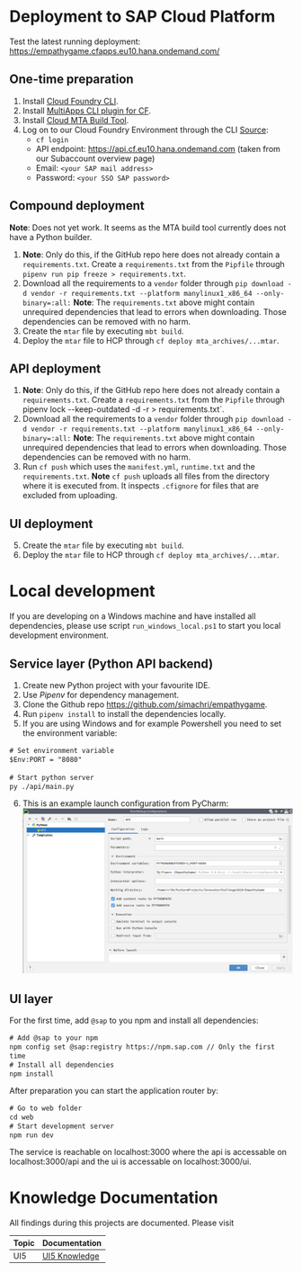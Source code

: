 

# Deployment to SAP Cloud Platform

Test the latest running deployment: https://empathygame.cfapps.eu10.hana.ondemand.com/

## One-time preparation
1. Install [Cloud Foundry CLI](https://github.com/cloudfoundry/cli#downloads).
2. Install [MultiApps CLI plugin for CF](https://github.com/cloudfoundry-incubator/multiapps-cli-plugin).
4. Install [Cloud MTA Build Tool](https://sap.github.io/cloud-mta-build-tool/download/).
3. Log on to our Cloud Foundry Environment through the CLI [Source](https://help.sap.com/viewer/65de2977205c403bbc107264b8eccf4b/Cloud/en-US/7a37d66c2e7d401db4980db0cd74aa6b.html):
	* `cf login`
	* API endpoint: https://api.cf.eu10.hana.ondemand.com  (taken from our Subaccount overview page)
	* Email: `<your SAP mail address>`
	* Password: `<your SSO SAP password>`
	
## Compound deployment
**Note**: Does not yet work. It seems as the MTA build tool currently does not have a Python builder.

1. **Note**: Only do this, if the GitHub repo here does not already contain a `requirements.txt`. Create a `requirements.txt` from the `Pipfile` through `pipenv run pip freeze > requirements.txt`.
2. Download all the requirements to a `vendor` folder through `pip download -d vendor -r requirements.txt --platform manylinux1_x86_64 --only-binary=:all:`
    **Note**: The `requirements.txt` above might contain unrequired dependencies that lead to errors when downloading. Those dependencies can be removed with no harm.
3. Create the `mtar` file by executing `mbt build`.
4. Deploy the `mtar` file to HCP through `cf deploy mta_archives/...mtar`.

## API deployment

1. **Note**: Only do this, if the GitHub repo here does not already contain a `requirements.txt`. Create a `requirements.txt` from the `Pipfile` through pipenv lock --keep-outdated -d -r > requirements.txt`.
2. Download all the requirements to a `vendor` folder through `pip download -d vendor -r requirements.txt --platform manylinux1_x86_64 --only-binary=:all:`
    **Note**: The `requirements.txt` above might contain unrequired dependencies that lead to errors when downloading. Those dependencies can be removed with no harm.
3. Run `cf push` which uses the `manifest.yml`, `runtime.txt` and the `requirements.txt`.
**Note** `cf push` uploads all files from the directory where it is executed from. It inspects `.cfignore` for files that are excluded from uploading.

## UI deployment

5. Create the `mtar` file by executing `mbt build`.
6. Deploy the `mtar` file to HCP through `cf deploy mta_archives/...mtar`.

# Local development

If you are developing on a Windows machine and have installed all dependencies, please use script `run_windows_local.ps1` to start you local development environment.

## Service layer (Python API backend)

1. Create new Python project with your favourite IDE.
2. Use _Pipenv_ for dependency management.
3. Clone the Github repo https://github.com/simachri/empathygame.
4. Run `pipenv install` to install the dependencies locally.
5. If you are using Windows and for example Powershell you need to set the environment variable:
```
# Set environment variable
$Env:PORT = "8080"

# Start python server
py ./api/main.py
```
6. This is an example launch configuration from PyCharm:
![PyCharm run configuration](docs/resources/run_config_pycharm.png)

## UI layer

For the first time, add `@sap` to you npm and install all dependencies:

```
# Add @sap to your npm
npm config set @sap:registry https://npm.sap.com // Only the first time
# Install all dependencies
npm install
```

After preparation you can start the application router by:

```
# Go to web folder
cd web
# Start development server
npm run dev
```

The service is reachable on localhost:3000 where the api is accessable on localhost:3000/api and the ui is accessable on localhost:3000/ui.

# Knowledge Documentation
All findings during this projects are documented. Please visit

| Topic | Documentation |
| ----- | ------------- |
| UI5   |  [UI5 Knowledge](docs/UI5_Knowledge.md) |
